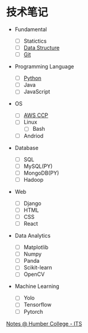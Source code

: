 # 技术笔记

- Fundamental

  - [ ] Statictics
  - [ ] [Data Structure](./Fundamental/Data_Structure/index.md)
  - [ ] [Git](./Fundamental/git/git_index.md)

- Programming Language

  - [ ] [Python](./Programming_Language/python/index.md)
  - [ ] Java
  - [ ] JavaScript

- OS

  - [ ] [AWS CCP](./Operating_System/ccp/index.md)
  - [ ] Linux
    - [ ] Bash
  - [ ] Andriod

- Database

  - [ ] SQL
  - [ ] MySQL(PY)
  - [ ] MongoDB(PY)
  - [ ] Hadoop

- Web

  - [ ] Django
  - [ ] HTML
  - [ ] CSS
  - [ ] React

- Data Analytics

  - [ ] Matplotlib
  - [ ] Numpy
  - [ ] Panda
  - [ ] Scikit-learn
  - [ ] OpenCV

- Machine Learning

  - [ ] Yolo
  - [ ] Tensorflow
  - [ ] Pytorch

[Notes @ Humber College - ITS](https://simonangel-fong.github.io/Humber_ITS_Note/)
